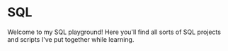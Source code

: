 # SQL
Welcome to my SQL playground! Here you'll find all sorts of SQL projects and scripts I've put together while learning.
